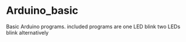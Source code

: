 # Arduino_basic
Basic Arduino programs.
included programs are
    one LED blink
    two LEDs blink alternatively
